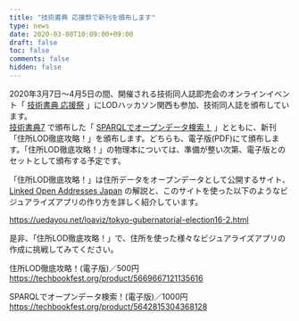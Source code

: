 ```yaml
---
title: "技術書典 応援祭で新刊を頒布します"
type: news
date: 2020-03-08T10:09:00+09:00
draft: false
toc: false
comments: false
hidden: false
---
```


2020年3月7日～4月5日の間、開催される技術同人誌即売会のオンラインイベント「
[技術書典 応援祭](https://techbookfest.org/market)
」にLODハッカソン関西も参加、技術同人誌を頒布しています。  
[技術書典7](https://techbookfest.org/event/tbf07)
で頒布した「
[SPARQLでオープンデータ検索！](/publications/sparql_book/)
」とともに、新刊「住所LOD徹底攻略！」を頒布します。どちらも、電子版(PDF)にて頒布します。「住所LOD徹底攻略！」の物理本については、準備が整い次第、電子版とのセットとして頒布する予定です。  

「住所LOD徹底攻略！」は住所データをオープンデータとして公開するサイト、
[Linked Open Addresses Japan](https://uedayou.net/loa/)
の解説と、このサイトを使った以下のようなビジュアライズアプリの作り方を詳しく紹介しています。    

<https://uedayou.net/loaviz/tokyo-gubernatorial-election16-2.html>  

是非、「住所LOD徹底攻略！」で、住所を使った様々なビジュアライズアプリの作成に挑戦してみてください。  

住所LOD徹底攻略！(電子版)／500円  
<https://techbookfest.org/product/5669667121135616>  

SPARQLでオープンデータ検索！(電子版)／1000円  
<https://techbookfest.org/product/5642815304368128>  

<br />